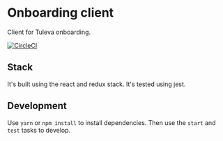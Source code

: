 Onboarding client
=================

Client for Tuleva onboarding.

[![CircleCI](https://circleci.com/gh/TulevaEE/onboarding-client/tree/master.svg?style=shield)](https://circleci.com/gh/TulevaEE/onboarding-client/tree/master)

## Stack

It's built using the react and redux stack. It's tested using jest.

## Development

Use `yarn` or `npm install` to install dependencies. Then use the `start` and `test` tasks to develop.
